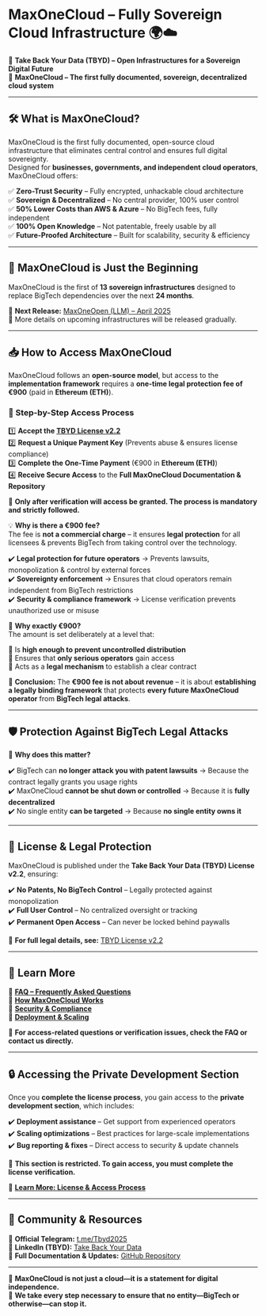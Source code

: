# MaxOneCloud – Fully Sovereign Cloud Infrastructure 🌍☁️  

🚀 **Take Back Your Data (TBYD) – Open Infrastructures for a Sovereign Digital Future**  
🔐 **MaxOneCloud – The first fully documented, sovereign, decentralized cloud system**  

---

## 🛠️ What is MaxOneCloud?  
MaxOneCloud is the first fully documented, open-source cloud infrastructure that eliminates central control and ensures full digital sovereignty.  
Designed for **businesses, governments, and independent cloud operators**, MaxOneCloud offers:  

✅ **Zero-Trust Security** – Fully encrypted, unhackable cloud architecture  
✅ **Sovereign & Decentralized** – No central provider, 100% user control  
✅ **50% Lower Costs than AWS & Azure** – No BigTech fees, fully independent  
✅ **100% Open Knowledge** – Not patentable, freely usable by all  
✅ **Future-Proofed Architecture** – Built for scalability, security & efficiency  

---

## 🚀 MaxOneCloud is Just the Beginning  
MaxOneCloud is the first of **13 sovereign infrastructures** designed to replace BigTech dependencies over the next **24 months**.  

📌 **Next Release:** [MaxOneOpen (LLM) – April 2025](https://github.com/TBYD-SAC/MaxOne/wiki/MaxOneOpen)  
🔹 More details on upcoming infrastructures will be released gradually.  

---

## 📥 How to Access MaxOneCloud  

MaxOneCloud follows an **open-source model**, but access to the **implementation framework** requires a **one-time legal protection fee of €900** (paid in **Ethereum (ETH)**).  

### 📌 Step-by-Step Access Process  
1️⃣ **Accept the [TBYD License v2.2](https://github.com/TBYD-SAC/MaxOneCloud/blob/main/LICENSE.md)**  
2️⃣ **Request a Unique Payment Key** (Prevents abuse & ensures license compliance)  
3️⃣ **Complete the One-Time Payment** (€900 in **Ethereum (ETH)**)  
4️⃣ **Receive Secure Access** to the **Full MaxOneCloud Documentation & Repository**  

📢 **Only after verification will access be granted. The process is mandatory and strictly followed.**  

💡 **Why is there a €900 fee?**  
The fee is **not a commercial charge** – it ensures **legal protection** for all licensees & prevents BigTech from taking control over the technology.  

✔️ **Legal protection for future operators** → Prevents lawsuits, monopolization & control by external forces  
✔️ **Sovereignty enforcement** → Ensures that cloud operators remain independent from BigTech restrictions  
✔️ **Security & compliance framework** → License verification prevents unauthorized use or misuse  

📌 **Why exactly €900?**  
The amount is set deliberately at a level that:  

🔹 Is **high enough to prevent uncontrolled distribution**  
🔹 Ensures that **only serious operators** gain access  
🔹 Acts as a **legal mechanism** to establish a clear contract  

📌 **Conclusion:** The **€900 fee is not about revenue** – it is about **establishing a legally binding framework** that protects **every future MaxOneCloud operator** from **BigTech legal attacks**.  

---

## 🛡️ Protection Against BigTech Legal Attacks  

📌 **Why does this matter?**  

✔️ BigTech can **no longer attack you with patent lawsuits** → Because the contract legally grants you usage rights  
✔️ MaxOneCloud **cannot be shut down or controlled** → Because it is **fully decentralized**  
✔️ No single entity **can be targeted** → Because **no single entity owns it**  

---

## 📜 License & Legal Protection  

MaxOneCloud is published under the **Take Back Your Data (TBYD) License v2.2**, ensuring:  

✔️ **No Patents, No BigTech Control** – Legally protected against monopolization  
✔️ **Full User Control** – No centralized oversight or tracking  
✔️ **Permanent Open Access** – Can never be locked behind paywalls  

🔹 **For full legal details, see:** [TBYD License v2.2](https://github.com/TBYD-SAC/MaxOneCloud/blob/main/LICENSE.md)  

---

## 📢 Learn More  

📜 **[FAQ – Frequently Asked Questions](https://github.com/TBYD-SAC/MaxOneCloud/blob/main/FAQ.md)**  
🔹 **[How MaxOneCloud Works](https://github.com/TBYD-SAC/MaxOneCloud/wiki/How-MaxOneCloud-Works)**  
🔹 **[Security & Compliance](https://github.com/TBYD-SAC/MaxOneCloud/wiki/Security-and-Compliance)**  
🔹 **[Deployment & Scaling](https://github.com/TBYD-SAC/MaxOneCloud/wiki/Deployment-and-Scaling)**  

📢 **For access-related questions or verification issues, check the FAQ or contact us directly.**  

---

## 🔒 **Accessing the Private Development Section**  

Once you **complete the license process**, you gain access to the **private development section**, which includes:  

✔️ **Deployment assistance** – Get support from experienced operators  
✔️ **Scaling optimizations** – Best practices for large-scale implementations  
✔️ **Bug reporting & fixes** – Direct access to security & update channels  

📢 **This section is restricted. To gain access, you must complete the license verification.**  

🔹 **[Learn More: License & Access Process](https://github.com/TBYD-SAC/MaxOneCloud/wiki/License-and-Access)**  

---

## 🔗 Community & Resources  

💬 **Official Telegram:** [t.me/Tbyd2025](https://t.me/Tbyd2025)  
💼 **LinkedIn (TBYD):** [Take Back Your Data](https://www.linkedin.com/company/take-back-your-data/)  
📜 **Full Documentation & Updates:** [GitHub Repository](https://github.com/TBYD-SAC/MaxOneCloud)  

---

🚀 **MaxOneCloud is not just a cloud—it is a statement for digital independence.**  
📢 **We take every step necessary to ensure that no entity—BigTech or otherwise—can stop it.**  
